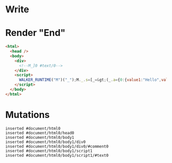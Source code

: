 # Write
  <div><!--M_]0 #text/0--></div><script>WALKER_RUNTIME("M")("_");M._.s=[_=>(_.a={0:{value1:"Hello",value2:"World"}})];M._.d=1</script>


# Render "End"
```html
<html>
  <head />
  <body>
    <div>
      <!--M_]0 #text/0-->
    </div>
    <script>
      WALKER_RUNTIME("M")("_");M._.s=[_=&gt;(_.a={0:{value1:"Hello",value2:"World"}})];M._.d=1
    </script>
  </body>
</html>
```

# Mutations
```
inserted #document/html0
inserted #document/html0/head0
inserted #document/html0/body1
inserted #document/html0/body1/div0
inserted #document/html0/body1/div0/#comment0
inserted #document/html0/body1/script1
inserted #document/html0/body1/script1/#text0
```